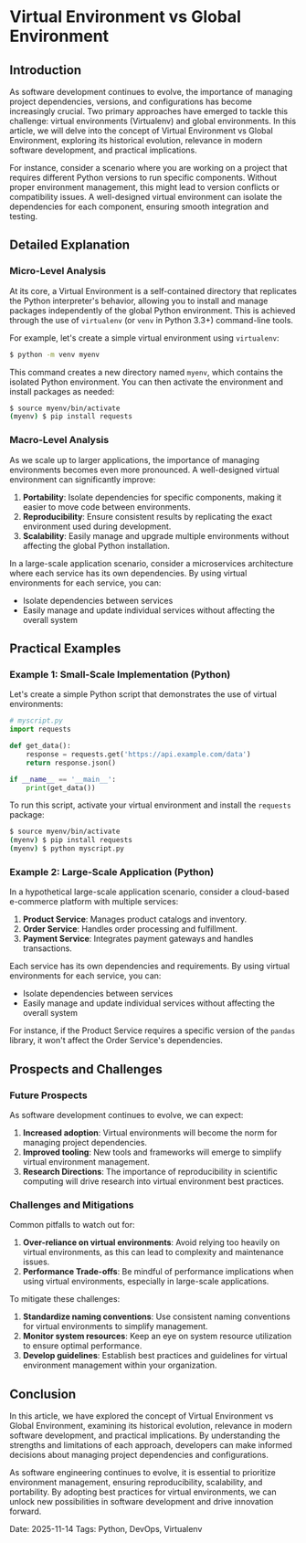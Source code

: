 # Virtual Environment vs Global Environment
## Introduction
As software development continues to evolve, the importance of managing project dependencies, versions, and configurations has become increasingly crucial. Two primary approaches have emerged to tackle this challenge: virtual environments (Virtualenv) and global environments. In this article, we will delve into the concept of Virtual Environment vs Global Environment, exploring its historical evolution, relevance in modern software development, and practical implications.

For instance, consider a scenario where you are working on a project that requires different Python versions to run specific components. Without proper environment management, this might lead to version conflicts or compatibility issues. A well-designed virtual environment can isolate the dependencies for each component, ensuring smooth integration and testing.

## Detailed Explanation
### Micro-Level Analysis

At its core, a Virtual Environment is a self-contained directory that replicates the Python interpreter's behavior, allowing you to install and manage packages independently of the global Python environment. This is achieved through the use of `virtualenv` (or `venv` in Python 3.3+) command-line tools.

For example, let's create a simple virtual environment using `virtualenv`:
```bash
$ python -m venv myenv
```
This command creates a new directory named `myenv`, which contains the isolated Python environment. You can then activate the environment and install packages as needed:
```bash
$ source myenv/bin/activate
(myenv) $ pip install requests
```
### Macro-Level Analysis

As we scale up to larger applications, the importance of managing environments becomes even more pronounced. A well-designed virtual environment can significantly improve:

1. **Portability**: Isolate dependencies for specific components, making it easier to move code between environments.
2. **Reproducibility**: Ensure consistent results by replicating the exact environment used during development.
3. **Scalability**: Easily manage and upgrade multiple environments without affecting the global Python installation.

In a large-scale application scenario, consider a microservices architecture where each service has its own dependencies. By using virtual environments for each service, you can:

* Isolate dependencies between services
* Easily manage and update individual services without affecting the overall system

## Practical Examples
### Example 1: Small-Scale Implementation (Python)

Let's create a simple Python script that demonstrates the use of virtual environments:
```python
# myscript.py
import requests

def get_data():
    response = requests.get('https://api.example.com/data')
    return response.json()

if __name__ == '__main__':
    print(get_data())
```
To run this script, activate your virtual environment and install the `requests` package:
```bash
$ source myenv/bin/activate
(myenv) $ pip install requests
(myenv) $ python myscript.py
```
### Example 2: Large-Scale Application (Python)

In a hypothetical large-scale application scenario, consider a cloud-based e-commerce platform with multiple services:

1. **Product Service**: Manages product catalogs and inventory.
2. **Order Service**: Handles order processing and fulfillment.
3. **Payment Service**: Integrates payment gateways and handles transactions.

Each service has its own dependencies and requirements. By using virtual environments for each service, you can:

* Isolate dependencies between services
* Easily manage and update individual services without affecting the overall system

For instance, if the Product Service requires a specific version of the `pandas` library, it won't affect the Order Service's dependencies.

## Prospects and Challenges
### Future Prospects

As software development continues to evolve, we can expect:

1. **Increased adoption**: Virtual environments will become the norm for managing project dependencies.
2. **Improved tooling**: New tools and frameworks will emerge to simplify virtual environment management.
3. **Research Directions**: The importance of reproducibility in scientific computing will drive research into virtual environment best practices.

### Challenges and Mitigations

Common pitfalls to watch out for:

1. **Over-reliance on virtual environments**: Avoid relying too heavily on virtual environments, as this can lead to complexity and maintenance issues.
2. **Performance Trade-offs**: Be mindful of performance implications when using virtual environments, especially in large-scale applications.

To mitigate these challenges:

1. **Standardize naming conventions**: Use consistent naming conventions for virtual environments to simplify management.
2. **Monitor system resources**: Keep an eye on system resource utilization to ensure optimal performance.
3. **Develop guidelines**: Establish best practices and guidelines for virtual environment management within your organization.

## Conclusion

In this article, we have explored the concept of Virtual Environment vs Global Environment, examining its historical evolution, relevance in modern software development, and practical implications. By understanding the strengths and limitations of each approach, developers can make informed decisions about managing project dependencies and configurations.

As software engineering continues to evolve, it is essential to prioritize environment management, ensuring reproducibility, scalability, and portability. By adopting best practices for virtual environments, we can unlock new possibilities in software development and drive innovation forward.

Date: 2025-11-14
Tags: Python, DevOps, Virtualenv